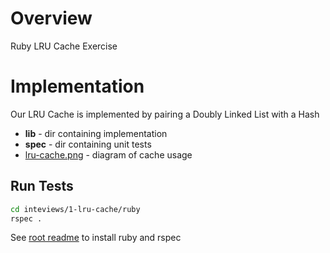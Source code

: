 # Overview

Ruby LRU Cache Exercise

# Implementation

Our LRU Cache is implemented by pairing a Doubly Linked List with a Hash
* **lib**  - dir containing implementation
* **spec** - dir containing unit tests
* [lru-cache.png](../../1-lru-cache/lru-cache.png) - diagram of cache usage

## Run Tests
```bash
cd inteviews/1-lru-cache/ruby
rspec .
```

See [root readme](../../README.md) to install ruby and rspec

